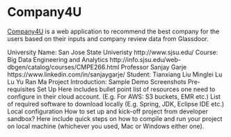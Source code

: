 # Company4U
<html>
  <body>
    <p><a href="http://spring-crm-1.us-east-1.elasticbeanstalk.com/customer/list" rel="nofollow">Company4U</a> is a web application to recommend the best company for the users based on their inputs and company review data from Glassdoor.</p>
  </body>
</html>
University Name: San Jose State Univeristy http://www.sjsu.edu/ 
Course: Big Data Engineering and Analytics http://info.sjsu.edu/web-dbgen/catalog/courses/CMPE266.html
Professor Sanjay Garje https://www.linkedin.com/in/sanjaygarje/
Student: Tianxiang Liu
         Minglei Lu
         Lu Yu
         Ran Ma
Project Introduction: 
Sample Demo Screenshots
Pre-requisites Set Up
Here includes bullet point list of resources one need to configure in their cloud account. (E.g. For AWS: S3 buckets, EMR etc.)
List of required software to download locally (E.g. Spring, JDK, Eclipse IDE etc.)
Local configuration
How to set up and kick-off project from developer sandbox?
Here include quick steps on how to compile and run your project on local machine (whichever you used, Mac or Windows either one).
